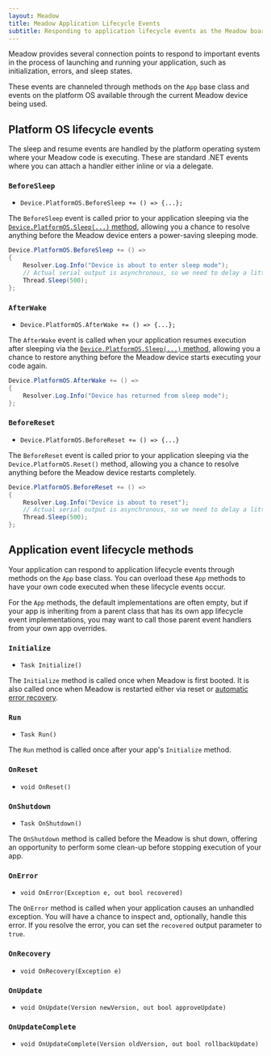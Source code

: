 ```yaml
---
layout: Meadow
title: Meadow Application Lifecycle Events
subtitle: Responding to application lifecycle events as the Meadow board triggers them.
---
```


Meadow provides several connection points to respond to important events in the process of launching and running your application, such as initialization, errors, and sleep states.

These events are channeled through methods on the `App` base class and events on the platform OS available through the current Meadow device being used.

## Platform OS lifecycle events

The sleep and resume events are handled by the platform operating system where your Meadow code is executing. These are standard .NET events where you can attach a handler either inline or via a delegate.

### `BeforeSleep`

* `Device.PlatformOS.BeforeSleep += () => {...};`

The `BeforeSleep` event is called prior to your application sleeping via the [`Device.PlatformOS.Sleep(...)` method](../Sleep), allowing you a chance to resolve anything before the Meadow device enters a power-saving sleeping mode.

```csharp
Device.PlatformOS.BeforeSleep += () =>
{
    Resolver.Log.Info("Device is about to enter sleep mode");
    // Actual serial output is asynchronous, so we need to delay a little to ensure the output is completed before Meadow sleeps.
    Thread.Sleep(500);
};
```

### `AfterWake`

* `Device.PlatformOS.AfterWake += () => {...};`

The `AfterWake` event is called when your application resumes execution after sleeping via the [`Device.PlatformOS.Sleep(...)` method](../Sleep), allowing you a chance to restore anything before the Meadow device starts executing your code again.

```csharp
Device.PlatformOS.AfterWake += () =>
{
    Resolver.Log.Info("Device has returned from sleep mode");
};
```

### `BeforeReset`

* `Device.PlatformOS.BeforeReset += () => {...}`

The `BeforeReset` event is called prior to your application sleeping via the `Device.PlatformOS.Reset()` method, allowing you a chance to resolve anything before the Meadow device restarts completely.

```csharp
Device.PlatformOS.BeforeReset += () =>
{
    Resolver.Log.Info("Device is about to reset");
    // Actual serial output is asynchronous, so we need to delay a little to ensure the output is completed before Meadow restarts.
    Thread.Sleep(500);
};
```

## Application event lifecycle methods

Your application can respond to application lifecycle events through methods on the `App` base class. You can overload these `App` methods to have your own code executed when these lifecycle events occur.

For the `App` methods, the default implementations are often empty, but if your app is inheriting from a parent class that has its own app lifecycle event implementations, you may want to call those parent event handlers from your own app overrides.

### `Initialize`

* `Task Initialize()`

The `Initialize` method is called once when Meadow is first booted. It is also called once when Meadow is restarted either via reset or [automatic error recovery](../../../Meadow.OS/Automatic_Restarts).

### `Run`

* `Task Run()`

The `Run` method is called once after your app's `Initialize` method.

### `OnReset`

* `void OnReset()`

<!-- The `OnReset` method is called ... -->

### `OnShutdown`

* `Task OnShutdown()`

The `OnShutdown` method is called before the Meadow is shut down, offering an opportunity to perform some clean-up before stopping execution of your app.

### `OnError`

* `void OnError(Exception e, out bool recovered)`

The `OnError` method is called when your application causes an unhandled exception. You will have a chance to inspect and, optionally, handle this error. If you resolve the error, you can set the `recovered` output parameter to `true`.

### `OnRecovery`

* `void OnRecovery(Exception e)`

<!-- The `OnRecovery` method is called after you application recovers from a previously unhandled exception. -->

### `OnUpdate`

* `void OnUpdate(Version newVersion, out bool approveUpdate)`

### `OnUpdateComplete`

* `void OnUpdateComplete(Version oldVersion, out bool rollbackUpdate)`
